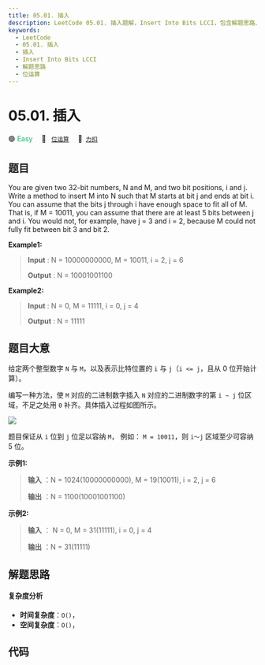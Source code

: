 ```yaml
---
title: 05.01. 插入
description: LeetCode 05.01. 插入题解，Insert Into Bits LCCI，包含解题思路、复杂度分析以及完整的 JavaScript 代码实现。
keywords:
  - LeetCode
  - 05.01. 插入
  - 插入
  - Insert Into Bits LCCI
  - 解题思路
  - 位运算
---
```


# 05.01. 插入

🟢 <font color=#15bd66>Easy</font>&emsp; 🔖&ensp; [`位运算`](/tag/bit-manipulation.md)&emsp; 🔗&ensp;[`力扣`](https://leetcode.cn/problems/insert-into-bits-lcci)

## 题目

You are given two 32-bit numbers, N and M, and two bit positions, i and j.
Write a method to insert M into N such that M starts at bit j and ends at bit
i. You can assume that the bits j through i have enough space to fit all of M.
That is, if M = 10011, you can assume that there are at least 5 bits between j
and i. You would not, for example, have j = 3 and i = 2, because M could not
fully fit between bit 3 and bit 2.

**Example1:**

> 
> 
> 
> 
> 
> **Input** : N = 10000000000, M = 10011, i = 2, j = 6
> 
> **Output** : N = 10001001100

**Example2:**

> 
> 
> 
> 
> 
> **Input** :  N = 0, M = 11111, i = 0, j = 4
> 
> **Output** : N = 11111
> 
> 


## 题目大意

给定两个整型数字 `N` 与 `M`，以及表示比特位置的 `i` 与 `j`（`i <= j`，且从 0 位开始计算）。

编写一种方法，使 `M` 对应的二进制数字插入 `N` 对应的二进制数字的第 `i ~ j` 位区域，不足之处用 `0` 补齐。具体插入过程如图所示。

![](https://pic.leetcode-cn.com/1610104070-NuLVQi-05.01.gif)

题目保证从 `i` 位到 `j` 位足以容纳 `M`， 例如： `M = 10011`，则 `i～j` 区域至少可容纳 5 位。

**示例1:**

> 
> 
> 
> 
> 
> **输入** ：N = 1024(10000000000), M = 19(10011), i = 2, j = 6
> 
> **输出** ：N = 1100(10001001100)
> 
> 

**示例2:**

> 
> 
> 
> 
> 
> **输入** ： N = 0, M = 31(11111), i = 0, j = 4
> 
> **输出** ：N = 31(11111)
> 
> 


## 解题思路

#### 复杂度分析

- **时间复杂度**：`O()`，
- **空间复杂度**：`O()`，

## 代码

```javascript

```